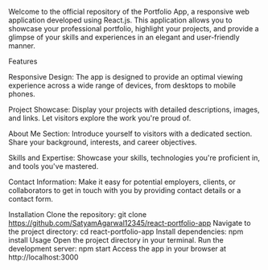 Welcome to the official repository of the Portfolio App, a responsive web application developed using React.js. This application allows you to showcase your professional portfolio, highlight your projects, and provide a glimpse of your skills and experiences in an elegant and user-friendly manner.

Features

Responsive Design: The app is designed to provide an optimal viewing experience across a wide range of devices, from desktops to mobile phones.

Project Showcase: Display your projects with detailed descriptions, images, and links. Let visitors explore the work you're proud of.

About Me Section: Introduce yourself to visitors with a dedicated section. Share your background, interests, and career objectives.

Skills and Expertise: Showcase your skills, technologies you're proficient in, and tools you've mastered.

Contact Information: Make it easy for potential employers, clients, or collaborators to get in touch with you by providing contact details or a contact form.

Installation
Clone the repository: git clone https://github.com/SatyamAgarwal12345/react-portfolio-app
Navigate to the project directory: cd react-portfolio-app
Install dependencies: npm install
Usage
Open the project directory in your terminal.
Run the development server: npm start
Access the app in your browser at http://localhost:3000
